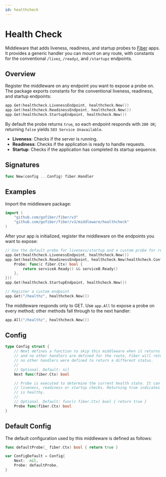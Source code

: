 ```yaml
---
id: healthcheck
---
```


# Health Check

Middleware that adds liveness, readiness, and startup probes to [Fiber](https://github.com/gofiber/fiber) apps. It provides a generic handler you can mount on any route, with constants for the conventional `/livez`, `/readyz`, and `/startupz` endpoints.

## Overview

Register the middleware on any endpoint you want to expose a probe on. The package exports constants for the conventional liveness, readiness, and startup endpoints:

```go
app.Get(healthcheck.LivenessEndpoint, healthcheck.New())
app.Get(healthcheck.ReadinessEndpoint, healthcheck.New())
app.Get(healthcheck.StartupEndpoint, healthcheck.New())
```

By default the probe returns `true`, so each endpoint responds with `200 OK`; returning `false` yields `503 Service Unavailable`.

- **Liveness**: Checks if the server is running.
- **Readiness**: Checks if the application is ready to handle requests.
- **Startup**: Checks if the application has completed its startup sequence.

## Signatures

```go
func New(config ...Config) fiber.Handler
```

## Examples

Import the middleware package:

```go
import (
    "github.com/gofiber/fiber/v3"
    "github.com/gofiber/fiber/v3/middleware/healthcheck"
)
```

After your app is initialized, register the middleware on the endpoints you want to expose:

```go
// Use the default probe for liveness/startup and a custom probe for readiness
app.Get(healthcheck.LivenessEndpoint, healthcheck.New())
app.Get(healthcheck.ReadinessEndpoint, healthcheck.New(healthcheck.Config{
    Probe: func(c fiber.Ctx) bool {
        return serviceA.Ready() && serviceB.Ready()
    },
}))
app.Get(healthcheck.StartupEndpoint, healthcheck.New())

// Register a custom endpoint
app.Get("/healthz", healthcheck.New())
```

The middleware responds only to GET. Use `app.All` to expose a probe on every method; other methods fall through to the next handler:

```go
app.All("/healthz", healthcheck.New())
```

## Config

```go
type Config struct {
    // Next defines a function to skip this middleware when it returns true. If this function returns true
    // and no other handlers are defined for the route, Fiber will return a status 404 Not Found, since
    // no other handlers were defined to return a different status.
    //
    // Optional. Default: nil
    Next func(fiber.Ctx) bool

    // Probe is executed to determine the current health state. It can be used for
    // liveness, readiness or startup checks. Returning true indicates the application
    // is healthy.
    //
    // Optional. Default: func(c fiber.Ctx) bool { return true }
    Probe func(fiber.Ctx) bool
}
```

## Default Config

The default configuration used by this middleware is defined as follows:

```go
func defaultProbe(_ fiber.Ctx) bool { return true }

var ConfigDefault = Config{
    Next:  nil,
    Probe: defaultProbe,
}
```

